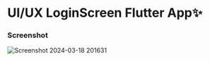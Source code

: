 # UI/UX  LoginScreen Flutter App✨

### Screenshot

![Screenshot 2024-03-18 201631](https://github.com/yasmeenkhaled/Login_Screen_with_Flutter-/assets/93330964/912ad2c3-7e01-4c87-97ff-19bd70ef8ba4)

